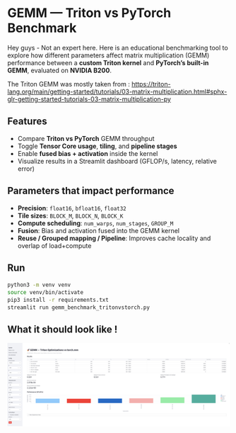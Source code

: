 # GEMM — Triton vs PyTorch Benchmark

Hey guys - Not an expert here. Here is an educational benchmarking tool to explore how different parameters affect matrix multiplication (GEMM) performance between a **custom Triton kernel** and **PyTorch’s built-in GEMM**, evaluated on **NVIDIA B200**.

The Triton GEMM was mostly taken from : https://triton-lang.org/main/getting-started/tutorials/03-matrix-multiplication.html#sphx-glr-getting-started-tutorials-03-matrix-multiplication-py

## Features
- Compare **Triton vs PyTorch** GEMM throughput  
- Toggle **Tensor Core usage**, **tiling**, and **pipeline stages**  
- Enable **fused bias + activation** inside the kernel  
- Visualize results in a Streamlit dashboard (GFLOP/s, latency, relative error)

## Parameters that impact performance
- **Precision**: `float16`, `bfloat16`, `float32`  
- **Tile sizes**: `BLOCK_M`, `BLOCK_N`, `BLOCK_K`  
- **Compute scheduling**: `num_warps`, `num_stages`, `GROUP_M`  
- **Fusion**: Bias and activation fused into the GEMM kernel  
- **Reuse / Grouped mapping / Pipeline**: Improves cache locality and overlap of load+compute

## Run
```bash
python3 -m venv venv
source venv/bin/activate
pip3 install -r requirements.txt
streamlit run gemm_benchmark_tritonvstorch.py
```

## What it should look like !
![App Screenshot](Image_Example.png)
